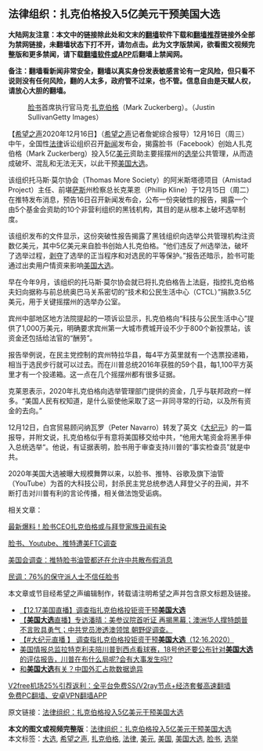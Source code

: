  <h2>法律组织：扎克伯格投入5亿美元干预美国大选</h2> <p class="notice"><b>大陆网友注意：本文中的链接除此处和文末的<a href="https://github.com/bannedbook/fanqiang" >翻墙</a>软件下载和<a href="https://github.com/killgcd/justmysocks/blob/master/README.md">翻墙推荐</a>链接外全部为禁网链接，未翻墙状态下打不开，请勿点击。此为文字版禁闻，欲看图文视频完整版和更多禁闻，请下载<a href="https://github.com/bannedbook/fanqiang">翻墙软件或APP</a>后翻墙上禁闻网。</p><p>备注：翻墙看新闻非常安全，翻墙以真实身份发表敏感言论有一定风险，但只看不说则没有任何风险，翻的人太多，政府管不过来，也不管。信息自由是天赋人权，请放心大胆的翻墙。</b></p>  <div class="entry"> <figure><figcaption><a href="https://www.bannedbook.org/bnews/tag/%e8%84%b8%e4%b9%a6/" class="st_tag internal_tag" rel="tag" title="标签 脸书 下的日志">脸书</a>首席执行官马克·<a href="https://www.bannedbook.org/bnews/tag/%e6%89%8e%e5%85%8b%e4%bc%af%e6%a0%bc/" class="st_tag internal_tag" rel="tag" title="标签 扎克伯格 下的日志">扎克伯格</a>（Mark Zuckerberg）。（Justin SullivanGetty Images）</figcaption></figure> <p>【<span class='wp_keywordlink_affiliate'><a href="https://www.soundofhope.org" title="希望之声" target="_blank">希望之声</a></span>2020年12月16日】（<a href="https://www.bannedbook.org/bnews/tag/%e5%b8%8c%e6%9c%9b%e4%b9%8b%e5%a3%b0/" class="st_tag internal_tag" rel="tag" title="标签 希望之声 下的日志">希望之声</a>记者詹妮综合报导）12月16日（周三）中午，全国性<a href="https://www.bannedbook.org/bnews/tag/%e6%b3%95%e5%be%8b/" class="st_tag internal_tag" rel="tag" title="标签 法律 下的日志">法律</a>诉讼组织召开<span class='wp_keywordlink_affiliate'><a href="https://www.bannedbook.org/" title="新闻">新闻</a></span>发布会，揭露脸书（Facebook）创始人扎克伯格（Mark Zuckerberg）投入5亿<a href="https://www.bannedbook.org/bnews/tag/%e7%be%8e%e5%85%83/" class="st_tag internal_tag" rel="tag" title="标签 美元 下的日志">美元</a>资助主要摇摆州的<a href="https://www.bannedbook.org/bnews/tag/%e9%80%89%e4%b8%be/" class="st_tag internal_tag" rel="tag" title="标签 选举 下的日志">选举</a>公共管理，从而造成破坏、混乱和无法无天，以此干预<a href="https://www.bannedbook.org/bnews/tag/%e7%be%8e%e5%9b%bd/" class="st_tag internal_tag" rel="tag" title="标签 美国 下的日志">美国</a><a href="https://www.bannedbook.org/bnews/tag/%e5%a4%a7%e9%80%89/" class="st_tag internal_tag" rel="tag" title="标签 大选 下的日志">大选</a>。</p> <p>该组织托马斯‧莫尔协会（Thomas More Society）的阿米斯塔德项目（Amistad Project）主任、前堪<span class='wp_keywordlink'><a href="https://www.bannedbook.org/forum5/topic42.html" title="萨斯、诚信与自救" target="_blank">萨斯</a></span>州检察总长克莱恩（Phillip Kline）于12月15日（周二）在推特发布消息，预告16日召开新闻发布会，公布一份突破性的报告，揭露一个由5个基金会资助的10个非营利组织的黑钱机构，其目的是从根本上破坏选举制度。</p> <p>该组织发布的文件显示，这份突破性报告揭露了黑钱组织向选举公共管理机构注资数亿美元，其中5亿美元来自脸书创始人扎克伯格。“他们违反了州选举法，破坏了选举过程，<span class='wp_keywordlink'><a href="https://www.bannedbook.org/forum2/topic21.html" title="《剥夺》 黄建民 著" target="_blank">剥夺</a></span>了选举的正当程序和对选民的平等保护。”报告还暗示，脸书可能通过出卖用户情资来影响<a href="https://www.bannedbook.org/bnews/tag/%e7%be%8e%e5%9b%bd%e5%a4%a7%e9%80%89/" class="st_tag internal_tag" rel="tag" title="标签 美国大选 下的日志">美国大选</a>。</p> <p>早在今年9月，该组织的托马斯‧莫尔协会就已将扎克伯格告上法庭，指控扎克伯格夫妇向据称与前总统奥巴马关系密切的“技术和公民生活中心（CTCL）”捐款3.5亿美元，用于关键摇摆州的选举办公室。</p>  <p>宾州中部地区地方法院提起的一项诉讼显示，扎克伯格向“科技与公民生活中心”提供了1,000万美元，明确要求宾州第一大城市费城开设不少于800个新投票站，该资金还包括给法官的“酬劳”。</p> <p>报告举例说，在民主党控制的宾州特拉华县，每4平方英里就有一个选票投递箱，相当于选民步行就可以过去。而在川普总统2016年获胜的59个县，每1,100平方英里才有一个投递箱。这一点在几个摇摆州都有很多证据。</p> <p>克莱恩表示，2020年扎克伯格向选举管理部门提供的资金，几乎与联邦政府一样多。“美国人民有权知道，是什么驱使他采取了这一非同寻常的行动，以及所有资金的去向。”</p> <p>12月12日，白宫贸易顾问纳瓦罗（Peter Navarro）转发了英文《<span class='wp_keywordlink_affiliate'><a href="http://www.epochtimes.com/" title="大纪元" target="_blank">大纪元</a></span>》的一篇报导，并附文说，扎克伯格似乎有意将美国移交给中共，“他用大笔资金将黑手伸入总统选举“。他说，有证据表明，脸书用于审查支持川普的“事实检查员”就是中共。</p>  <p>2020年美国大选被曝大规模舞弊以来，以脸书、推特、谷歌及旗下油管（YouTube）为首的大科技公司，封杀民主党总统参选人拜登父子的丑闻，并不断打击对川普有利的言论传播，相关做法饱受诟病。</p> <p>相关文章：</p> <p><a href="https://www.soundofhope.org/post/437983">最新爆料！脸书CEO扎克伯格或与拜登家族丑闻有染</a></p> <p><a href="https://www.soundofhope.org/post/453664">脸书、Youtube、推特遭美FTC调查</a></p>  <p><a href="https://www.soundofhope.org/post/392245">美国会调查：推特脸书油管都还在允许中共散布假消息</a></p> <p><a href="https://www.soundofhope.org/post/286343">民调：76%的保守派人士不信任脸书</a></p> <p>本文章或节目经希望之声编辑制作，转载请注明希望之声并包含原文标题及链接。</p> <ul class='op-related-articles' title='相关阅读'> <li><a href='https://www.bannedbook.org/bnews/bannedvideo/20201217/1449296.html' target='_blank'>【12.17美国直播】调查指扎克伯格投钜资干预<b>美国大选</b></a></li> <li><a href='https://www.bannedbook.org/bnews/bannedvideo/20201217/1449295.html' target='_blank'>【<b>美国大选</b>直播】专访潘晴：美参议院首听证 再揭黑幕；澳洲华人撑特朗普 不言败具勇气；中共党员渗透澳领馆 朝野促调查。</a></li> <li><a href='https://www.bannedbook.org/bnews/bannedvideo/20201217/1449288.html' target='_blank'>【#大纪元直播 】 调查指扎克伯格投钜资干预<b>美国大选</b>（12·16.2020）</a></li> <li><a href='https://www.bannedbook.org/bnews/bannedvideo/20201217/1449278.html' target='_blank'>美国情报总监拉特克利夫陪川普到西点看球赛，18号他还要公布针对<b>美国大选</b>的评估报告，川普在布什么局呢?会有大事发生吗!?</a></li> <li><a href='https://www.bannedbook.org/bnews/finance/20201216/1449017.html' target='_blank'>和<b>美国大选</b>有关？中国外汇占款数据诡异</a></li> </ul> <p class="texttj"> <a href="https://www.bannedbook.org/forum23/topic22702.html" target="_blank">V2free机场25%引荐返利：全平台免费SS/V2ray节点+经济套餐高速翻墙</a><br/> <a href="https://github.com/bannedbook/fanqiang/wiki/%E7%A6%81%E9%97%BB%E7%BD%91%E5%AE%89%E5%8D%93%E7%BF%BB%E5%A2%99%E6%96%B0%E9%97%BBAPP" target="_blank">免费PC翻墙、安卓VPN翻墙APP</a></p><p>原文链接：<a class="src_link"  href="https://www.soundofhope.org/post/454354" target="_blank">法律组织：扎克伯格投入5亿美元干预美国大选</a></p> <a name='sharetosocial'></a>       <div><b>本文的图文或视频完整版</b>：<a href='https://www.bannedbook.org/bnews/comments/20201217/1449365.html'>法律组织：扎克伯格投入5亿美元干预美国大选</a></div>  </div><!--END ENTRY--> <div class="postfooter"> <div>本文标签：<a href="https://www.bannedbook.org/bnews/tag/%e5%a4%a7%e9%80%89/" rel="tag">大选</a>, <a href="https://www.bannedbook.org/bnews/tag/%e5%b8%8c%e6%9c%9b%e4%b9%8b%e5%a3%b0/" rel="tag">希望之声</a>, <a href="https://www.bannedbook.org/bnews/tag/%e6%89%8e%e5%85%8b%e4%bc%af%e6%a0%bc/" rel="tag">扎克伯格</a>, <a href="https://www.bannedbook.org/bnews/tag/%e6%b3%95%e5%be%8b/" rel="tag">法律</a>, <a href="https://www.bannedbook.org/bnews/tag/%e7%be%8e%e5%85%83/" rel="tag">美元</a>, <a href="https://www.bannedbook.org/bnews/tag/%e7%be%8e%e5%9b%bd/" rel="tag">美国</a>, <a href="https://www.bannedbook.org/bnews/tag/%e7%be%8e%e5%9b%bd%e5%a4%a7%e9%80%89/" rel="tag">美国大选</a>, <a href="https://www.bannedbook.org/bnews/tag/%e8%84%b8%e4%b9%a6/" rel="tag">脸书</a>, <a href="https://www.bannedbook.org/bnews/tag/%e9%80%89%e4%b8%be/" rel="tag">选举</a></div>  </div><!--END POSTFOOTER--> 